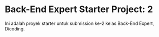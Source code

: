# Back-End Expert Starter Project: 2
Ini adalah proyek starter untuk submission ke-2 kelas Back-End Expert, Dicoding.